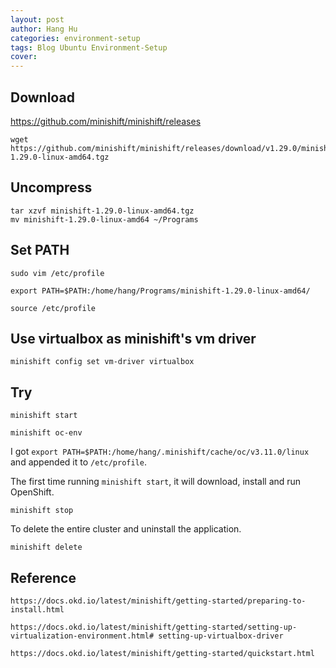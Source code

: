 ```yaml
---
layout: post
author: Hang Hu
categories: environment-setup
tags: Blog Ubuntu Environment-Setup 
cover: 
---
```

## Download

https://github.com/minishift/minishift/releases

```
wget https://github.com/minishift/minishift/releases/download/v1.29.0/minishift-1.29.0-linux-amd64.tgz
```


## Uncompress


```
tar xzvf minishift-1.29.0-linux-amd64.tgz
mv minishift-1.29.0-linux-amd64 ~/Programs
```


## Set PATH


```
sudo vim /etc/profile
```


```
export PATH=$PATH:/home/hang/Programs/minishift-1.29.0-linux-amd64/
```


```
source /etc/profile
```


## Use virtualbox as minishift's vm driver


```
minishift config set vm-driver virtualbox
```


## Try


```
minishift start
```


```
minishift oc-env
```


I got `export PATH=$PATH:/home/hang/.minishift/cache/oc/v3.11.0/linux` and appended it to `/etc/profile`.


The first time running `minishift start`, it will download, install and run OpenShift.


```
minishift stop
```


To delete the entire cluster and uninstall the application.


```
minishift delete
```


## Reference


```
https://docs.okd.io/latest/minishift/getting-started/preparing-to-install.html
```


```
https://docs.okd.io/latest/minishift/getting-started/setting-up-virtualization-environment.html# setting-up-virtualbox-driver

```


```
https://docs.okd.io/latest/minishift/getting-started/quickstart.html
```

